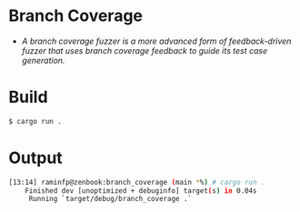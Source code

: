 # Branch Coverage

* _A branch coverage fuzzer is a more advanced form of feedback-driven fuzzer that uses branch coverage feedback to guide its test case generation._

# Build

```bash
$ cargo run .
```

# Output

```bash
[13:14] raminfp@zenbook:branch_coverage (main *%) # cargo run .
    Finished dev [unoptimized + debuginfo] target(s) in 0.04s
     Running `target/debug/branch_coverage .`
``` 
